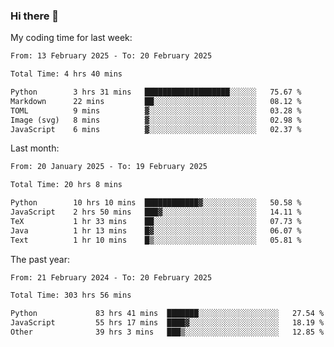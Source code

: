 ### Hi there 👋

My coding time for last week:

<!--START_SECTION:week-->

```txt
From: 13 February 2025 - To: 20 February 2025

Total Time: 4 hrs 40 mins

Python        3 hrs 31 mins   ███████████████████░░░░░░   75.67 %
Markdown      22 mins         ██░░░░░░░░░░░░░░░░░░░░░░░   08.12 %
TOML          9 mins          ▓░░░░░░░░░░░░░░░░░░░░░░░░   03.28 %
Image (svg)   8 mins          ▓░░░░░░░░░░░░░░░░░░░░░░░░   02.98 %
JavaScript    6 mins          ▓░░░░░░░░░░░░░░░░░░░░░░░░   02.37 %
```

<!--END_SECTION:week-->

Last month:

<!--START_SECTION:month-->

```txt
From: 20 January 2025 - To: 19 February 2025

Total Time: 20 hrs 8 mins

Python        10 hrs 10 mins  ████████████▓░░░░░░░░░░░░   50.58 %
JavaScript    2 hrs 50 mins   ███▓░░░░░░░░░░░░░░░░░░░░░   14.11 %
TeX           1 hr 33 mins    ██░░░░░░░░░░░░░░░░░░░░░░░   07.73 %
Java          1 hr 13 mins    █▓░░░░░░░░░░░░░░░░░░░░░░░   06.07 %
Text          1 hr 10 mins    █▒░░░░░░░░░░░░░░░░░░░░░░░   05.81 %
```

<!--END_SECTION:month-->

The past year:

<!--START_SECTION:year-->

```txt
From: 21 February 2024 - To: 20 February 2025

Total Time: 303 hrs 56 mins

Python             83 hrs 41 mins  ███████░░░░░░░░░░░░░░░░░░   27.54 %
JavaScript         55 hrs 17 mins  ████▓░░░░░░░░░░░░░░░░░░░░   18.19 %
Other              39 hrs 3 mins   ███▒░░░░░░░░░░░░░░░░░░░░░   12.85 %
```

<!--END_SECTION:year-->
